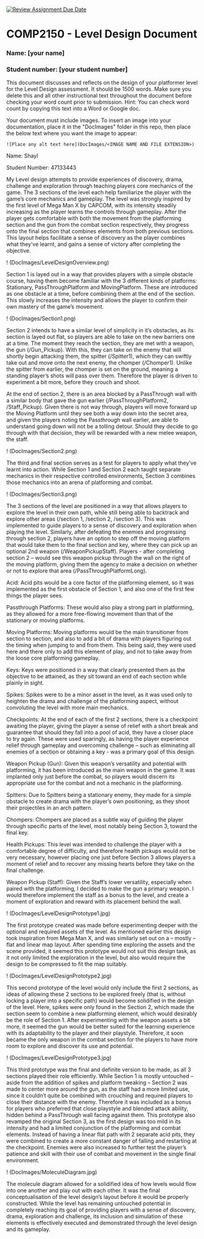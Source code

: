 [![Review Assignment Due Date](https://classroom.github.com/assets/deadline-readme-button-24ddc0f5d75046c5622901739e7c5dd533143b0c8e959d652212380cedb1ea36.svg)](https://classroom.github.com/a/YyUO0xtt)
# COMP2150  - Level Design Document
### Name: [your name]
### Student number: [your student number] 

This document discusses and reflects on the design of your platformer level for the Level Design assessment. It should be 1500 words. Make sure you delete this and all other instructional text throughout the document before checking your word count prior to submission. Hint: You can check word count by copying this text into a Word or Google doc.

Your document must include images. To insert an image into your documentation, place it in the "DocImages" folder in this repo, then place the below text where you want the image to appear:

```
![Place any alt text here](DocImages/<IMAGE NAME AND FILE EXTENSION>)
```

Name: Shayl 

Student Number: 47133443 

My Level design attempts to provide experiences of discovery, drama, challenge and exploration through teaching players core mechanics of the game. The 3 sections of the level each help familiarize the player with the game’s core mechanics and gameplay. The level was strongly inspired by the first level of Mega Man X by CAPCOM, with its intensity steadily increasing as the player learns the controls through gameplay. After the player gets comfortable with both the movement from the platforming section and the gun from the combat section respectively, they progress onto the final section that combines elements from both previous sections. This layout helps facilitate a sense of discovery as the player combines what they’ve learnt, and gains a sense of victory after completing the objective. 

! (DocImages/LevelDesignOverview.png)

Section 1 is layed out in a way that provides players with a simple obstacle course, having them become familiar with the 3 different kinds of platforms: Stationary, PassThroughPlatform and MovingPlatform. These are introduced as one obstacle at a time, before combining them at the end of the section. This slowly increases the intensity and allows the player to confirm their own mastery of the game’s movement. 

! (DocImages/Section1.png)

Section 2 intends to have a similar level of simplicity in it’s obstacles, as its section is layed out flat, so players are able to take on the new barriers one at a time. The moment they reach the section, they are met with a weapon, the gun (/Gun_Pickup). With this, they can take on the enemy that will shortly begin attacking them, the spitter (/Spitter1), which they can swiftly take out and move onto the next enemy, the chomper (/Chomper1). Unlike the spitter from earlier, the chomper is set on the ground, meaning a standing player’s shots will pass over them. Therefore the player is driven to experiment a bit more, before they crouch and shoot.  

At the end of section 2, there is an area blocked by a PassThrough wall with a similar body that gave the gun earlier (/PassThroughPlatform2, /Staff_Pickup). Given there is not way through, players will move forward up the Moving Platform until they see both a way down into the secret area, and given the players noting the Passthrough wall earlier, are able to understand going down will not be a tolling detour. Should they decide to go through with that decision, they will be rewarded with a new melee weapon, the staff. 

! (DocImages/Section2.png)

The third and final section serves as a test for players to apply what they’ve learnt into action. While Section 1 and Section 2 each taught separate mechanics in their respective controlled environments, Section 3 combines those mechanics into an arena of platforming and combat.  

! (DocImages/Section3.png)

The 3 sections of the level are positioned in a way that allows players to explore the level in their own path, while still being able to backtrack and explore other areas (/section 1, /section 2, /section 3). This was implemented to guide players to a sense of discovery and exploration when playing the level. Similarly, after defeating the enemies and progressing through section 2, players have an option to step off the moving platform that would take them to the final section and key, where they can pick up an optional 2nd weapon (/WeaponPickupStaff). Players - after completing section 2 – would see this weapon pickup through the wall on the right of the moving platform, giving them the agency to make a decision on whether or not to explore that area (/PassThroughPlatformLong).  

Acid: Acid pits would be a core factor of the platforming element, so it was implemented as the first obstacle of Section 1, and also one of the first few things the player sees. 

Passthrough Platforms: These would also play a strong part in platforming, as they allowed for a more free-flowing movement than that of the stationary or moving platforms. 

Moving Platforms: Moving platforms would be the main transitioner from section to section, and also to add a bit of drama with players figuring out the timing when jumping to and from them. This being said, they were used here and there only to add this element of play, and not to take away from the loose core platforming gameplay. 

Keys: Keys were positioned in a way that clearly presented them as the objective to be attained, as they sit toward an end of each section while plainly in sight. 

Spikes: Spikes were to be a minor asset in the level, as it was used only to heighten the drama and challenge of the platforming aspect, without convoluting the level with more main mechanics. 

Checkpoints: At the end of each of the first 2 sections, there is a checkpoint awaiting the player, giving the player a sense of relief with a short break and guarantee that should they fall into a pool of acid, they have a closer place to try again. These were used sparingly, as having the player experience relief through gameplay and overcoming challenge – such as eliminating all enemies of a section or obtaining a key - was a primary goal of this design. 

Weapon Pickup (Gun): Given this weapon’s versatility and potential with platforming, it has been introduced as the main weapon in the game. It was implanted only just before the combat, so players would discern its appropriate use for the combat and not a mechanic in the platforming. 

Spitters: Due to Spitters being a stationary enemy, they made for a simple obstacle to create drama with the player’s own positioning, as they shoot their projectiles in an arch pattern. 

Chompers: Chompers are placed as a subtle way of guiding the player through specific parts of the level, most notably being Section 3, toward the final key. 

Health Pickups: This level was intended to challenge the player with a comfortable degree of difficulty, and therefore health pickups would not be very necessary, however placing one just before Section 3 allows players a moment of relief and to recover any missing hearts before they take on the final challenge. 

Weapon Pickup (Staff): Given the Staff’s lower versatility, especially when paired with the platforming, I decided to make the gun a primary weapon. I would therefore implement the staff as a bonus to the level, and create a moment of exploration and reward with its placement behind the wall. 

! (DocImages/LevelDesignPrototype1.jpg)

The first prototype created was made before experimenting deeper with the optional and required assets of the level. As mentioned earlier this design took inspiration from Mega Man X, and was similarly set out on a – mostly – flat and linear map layout. After spending time exploring the assets and the scene provided, it seemed this prototype would not suit this design task, as it not only limited the exploration in the level, but also would require the design to be compressed to fit the map suitably. 

! (DocImages/LevelDesignPrototype2.jpg)

This second prototype of the level would only include the first 2 sections, as ideas of allowing these 2 sections to be explored freely (that is, without locking a player into a specific path) would become solidified in the design of the level. Here, spikes were only found in the Section 2, which made the section seem to combine a new platforming element, which would desirably be the role of Section 1. After experimenting with the weapon assets a bit more, it seemed the gun would be better suited for the learning experience with its adaptability to the player and their playstyle. Therefore, it soon became the only weapon in the combat section for the players to have more room to explore and discover its use and potential. 

! (DocImages/LevelDesignPrototype3.jpg)

This third prototype was the final and definite version to be made, as all 3 sections played their role efficiently. While Section 1 is mostly untouched – aside from the addition of spikes and platform tweaking – Section 2 was made to center more around the gun, as the staff had a more limited use, since it couldn’t quite be combined with crouching and required players to close their distance with the enemy. Therefore it was included as a bonus for players who preferred that close playstyle and blended attack ability, hidden behind a PassThrough wall facing against them. This prototype also revamped the original Section 3, as the first design was too mild in its intensity and had a limited conjunction of the platforming and combat elements. Instead of having a linear flat path with 2 separate acid pits, they were combined to create a more constant danger of falling and restarting at the checkpoint. Enemies were also increased to further test the player’s patience and skill with their use of combat and movement in the single final environment. 

! (DocImages/MoleculeDiagram.jpg)

The molecule diagram allowed for a solidified idea of how levels would flow into one another and play out with each other. It was the final conceptualisation of the level design’s layout before it would be properly constructed. While the level has remaining untouched potential in completely reaching its goal of providing players with a sense of discovery, drama, exploration and challenge, its inclusion and simulation of these elements is effectively executed and demonstrated through the level design and its gameplay. 
